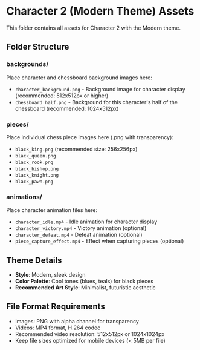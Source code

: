 # Character 2 (Modern Theme) Assets

This folder contains all assets for Character 2 with the Modern theme.

## Folder Structure

### backgrounds/
Place character and chessboard background images here:
- `character_background.png` - Background image for character display (recommended: 512x512px or higher)
- `chessboard_half.png` - Background for this character's half of the chessboard (recommended: 1024x512px)

### pieces/
Place individual chess piece images here (.png with transparency):
- `black_king.png` (recommended size: 256x256px)
- `black_queen.png`
- `black_rook.png`
- `black_bishop.png`
- `black_knight.png`
- `black_pawn.png`

### animations/
Place character animation files here:
- `character_idle.mp4` - Idle animation for character display
- `character_victory.mp4` - Victory animation (optional)
- `character_defeat.mp4` - Defeat animation (optional)
- `piece_capture_effect.mp4` - Effect when capturing pieces (optional)

## Theme Details
- **Style**: Modern, sleek design
- **Color Palette**: Cool tones (blues, teals) for black pieces
- **Recommended Art Style**: Minimalist, futuristic aesthetic

## File Format Requirements
- Images: PNG with alpha channel for transparency
- Videos: MP4 format, H.264 codec
- Recommended video resolution: 512x512px or 1024x1024px
- Keep file sizes optimized for mobile devices (< 5MB per file)
